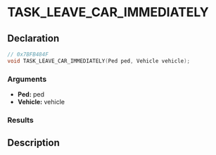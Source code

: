 # TASK_LEAVE_CAR_IMMEDIATELY

## Declaration
```cpp
// 0x7BFB484F
void TASK_LEAVE_CAR_IMMEDIATELY(Ped ped, Vehicle vehicle);
```

### Arguments
- **Ped:** ped
- **Vehicle:** vehicle

### Results

## Description
